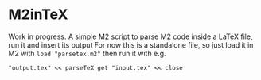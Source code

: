 # M2inTeX
Work in progress.
A simple M2 script to parse M2 code inside a LaTeX file, run it and insert its output
For now this is a standalone file, so just load it in M2 with `load "parsetex.m2"`
then run it with e.g.
```
"output.tex" << parseTeX get "input.tex" << close
```
